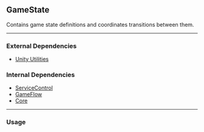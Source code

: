 ## GameState
Contains game state definitions and coordinates transitions between them.

---

### External Dependencies
- [Unity Utilities](https://github.com/itsJimothy/Unity-Utilities.git)

### Internal Dependencies
- [ServiceControl](./ServiceControl.md)
- [GameFlow](./GameFlow.md)
- [Core](./Core.md)

---

### Usage
